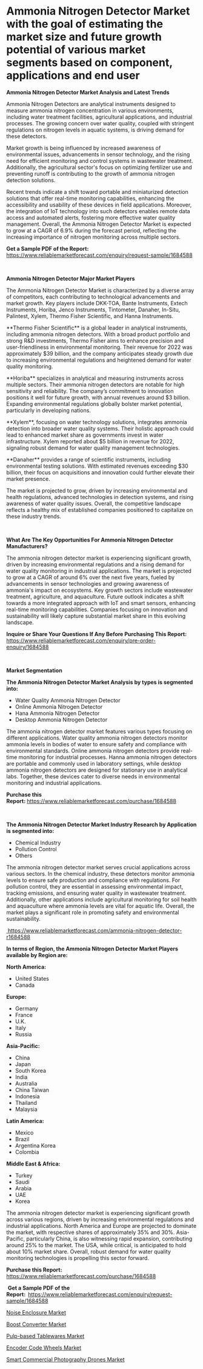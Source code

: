 <p><h1>Ammonia Nitrogen Detector Market with the goal of estimating the market size and future growth potential of various market segments based on component, applications and end user</h1></p><p><strong>Ammonia Nitrogen Detector Market Analysis and Latest Trends</strong></p>
<p><p>Ammonia Nitrogen Detectors are analytical instruments designed to measure ammonia nitrogen concentration in various environments, including water treatment facilities, agricultural applications, and industrial processes. The growing concern over water quality, coupled with stringent regulations on nitrogen levels in aquatic systems, is driving demand for these detectors. </p><p>Market growth is being influenced by increased awareness of environmental issues, advancements in sensor technology, and the rising need for efficient monitoring and control systems in wastewater treatment. Additionally, the agricultural sector's focus on optimizing fertilizer use and preventing runoff is contributing to the growth of ammonia nitrogen detection solutions.</p><p>Recent trends indicate a shift toward portable and miniaturized detection solutions that offer real-time monitoring capabilities, enhancing the accessibility and usability of these devices in field applications. Moreover, the integration of IoT technology into such detectors enables remote data access and automated alerts, fostering more effective water quality management. Overall, the Ammonia Nitrogen Detector Market is expected to grow at a CAGR of 6.9% during the forecast period, reflecting the increasing importance of nitrogen monitoring across multiple sectors.</p></p>
<p><strong>Get a Sample PDF of the Report:&nbsp;</strong> <a href="https://www.reliablemarketforecast.com/enquiry/request-sample/1684588?utm_campaign=1108&utm_medium=2&utm_source=Github&utm_content=ia&utm_term=19102024&utm_id=ammonia-nitrogen-detector">https://www.reliablemarketforecast.com/enquiry/request-sample/1684588</a></p>
<p>&nbsp;</p>
<p><strong>Ammonia Nitrogen Detector Major Market Players</strong></p>
<p><p>The Ammonia Nitrogen Detector Market is characterized by a diverse array of competitors, each contributing to technological advancements and market growth. Key players include DKK-TOA, Bante Instruments, Extech Instruments, Horiba, Jenco Instruments, Tintometer, Danaher, In-Situ, Palintest, Xylem, Thermo Fisher Scientific, and Hanna Instruments.</p><p>**Thermo Fisher Scientific** is a global leader in analytical instruments, including ammonia nitrogen detectors. With a broad product portfolio and strong R&D investments, Thermo Fisher aims to enhance precision and user-friendliness in environmental monitoring. Their revenue for 2022 was approximately $39 billion, and the company anticipates steady growth due to increasing environmental regulations and heightened demand for water quality monitoring.</p><p>**Horiba** specializes in analytical and measuring instruments across multiple sectors. Their ammonia nitrogen detectors are notable for high sensitivity and reliability. The company’s commitment to innovation positions it well for future growth, with annual revenues around $3 billion. Expanding environmental regulations globally bolster market potential, particularly in developing nations.</p><p>**Xylem**, focusing on water technology solutions, integrates ammonia detection into broader water quality systems. Their holistic approach could lead to enhanced market share as governments invest in water infrastructure. Xylem reported about $5 billion in revenue for 2022, signaling robust demand for water quality management technologies.</p><p>**Danaher** provides a range of scientific instruments, including environmental testing solutions. With estimated revenues exceeding $30 billion, their focus on acquisitions and innovation could further elevate their market presence.</p><p>The market is projected to grow, driven by increasing environmental and health regulations, advanced technologies in detection systems, and rising awareness of water quality issues. Overall, the competitive landscape reflects a healthy mix of established companies positioned to capitalize on these industry trends.</p></p>
<p>&nbsp;</p>
<p><strong>What Are The Key Opportunities For Ammonia Nitrogen Detector Manufacturers?</strong></p>
<p><p>The ammonia nitrogen detector market is experiencing significant growth, driven by increasing environmental regulations and a rising demand for water quality monitoring in industrial applications. The market is projected to grow at a CAGR of around 6% over the next five years, fueled by advancements in sensor technologies and growing awareness of ammonia's impact on ecosystems. Key growth sectors include wastewater treatment, agriculture, and aquaculture. Future outlook indicates a shift towards a more integrated approach with IoT and smart sensors, enhancing real-time monitoring capabilities. Companies focusing on innovation and sustainability will likely capture substantial market share in this evolving landscape.</p></p>
<p><strong>Inquire or Share Your Questions If Any Before Purchasing This Report:</strong> <a href="https://www.reliablemarketforecast.com/enquiry/pre-order-enquiry/1684588?utm_campaign=1108&utm_medium=2&utm_source=Github&utm_content=ia&utm_term=19102024&utm_id=ammonia-nitrogen-detector">https://www.reliablemarketforecast.com/enquiry/pre-order-enquiry/1684588</a></p>
<p>&nbsp;</p>
<p><strong>Market Segmentation</strong></p>
<p><strong>The Ammonia Nitrogen Detector Market Analysis by types is segmented into:</strong></p>
<p><ul><li>Water Quality Ammonia Nitrogen Detector</li><li>Online Ammonia Nitrogen Detector</li><li>Hana Ammonia Nitrogen Detector</li><li>Desktop Ammonia Nitrogen Detector</li></ul></p>
<p><p>The ammonia nitrogen detector market features various types focusing on different applications. Water quality ammonia nitrogen detectors monitor ammonia levels in bodies of water to ensure safety and compliance with environmental standards. Online ammonia nitrogen detectors provide real-time monitoring for industrial processes. Hanna ammonia nitrogen detectors are portable and commonly used in laboratory settings, while desktop ammonia nitrogen detectors are designed for stationary use in analytical labs. Together, these devices cater to diverse needs in environmental monitoring and industrial applications.</p></p>
<p><strong>Purchase this Report:&nbsp;</strong><a href="https://www.reliablemarketforecast.com/purchase/1684588?utm_campaign=1108&utm_medium=2&utm_source=Github&utm_content=ia&utm_term=19102024&utm_id=ammonia-nitrogen-detector">https://www.reliablemarketforecast.com/purchase/1684588</a></p>
<p>&nbsp;</p>
<p><strong>The Ammonia Nitrogen Detector Market Industry Research by Application is segmented into:</strong></p>
<p><ul><li>Chemical Industry</li><li>Pollution Control</li><li>Others</li></ul></p>
<p><p>The ammonia nitrogen detector market serves crucial applications across various sectors. In the chemical industry, these detectors monitor ammonia levels to ensure safe production and compliance with regulations. For pollution control, they are essential in assessing environmental impact, tracking emissions, and ensuring water quality in wastewater treatment. Additionally, other applications include agricultural monitoring for soil health and aquaculture where ammonia levels are vital for aquatic life. Overall, the market plays a significant role in promoting safety and environmental sustainability.</p></p>
<p><a href="https://www.reliablemarketforecast.com/ammonia-nitrogen-detector-r1684588?utm_campaign=1108&utm_medium=2&utm_source=Github&utm_content=ia&utm_term=19102024&utm_id=ammonia-nitrogen-detector">&nbsp;https://www.reliablemarketforecast.com/ammonia-nitrogen-detector-r1684588</a></p>
<p><strong>In terms of Region, the Ammonia Nitrogen Detector Market Players available by Region are:</strong></p>
<p>
    <p> <strong> North America: </strong>
        <ul>
            <li>United States</li>
            <li>Canada</li>
        </ul>
        </p> 
    <p> <strong> Europe: </strong>
        <ul>
            <li>Germany</li>
            <li>France</li>
            <li>U.K.</li>
            <li>Italy</li>
            <li>Russia</li>
        </ul>
        </p> 
    <p> <strong> Asia-Pacific: </strong>
        <ul>
            <li>China</li>
            <li>Japan</li>
            <li>South Korea</li>
            <li>India</li>
            <li>Australia</li>
            <li>China Taiwan</li>
            <li>Indonesia</li>
            <li>Thailand</li>
            <li>Malaysia</li>
        </ul>
        </p> 
    <p> <strong> Latin America: </strong>
        <ul>
            <li>Mexico</li>
            <li>Brazil</li>
            <li>Argentina Korea</li>
            <li>Colombia</li>
        </ul>
        </p> 
    <p> <strong> Middle East & Africa: </strong>
        <ul>
            <li>Turkey</li>
            <li>Saudi</li>
            <li>Arabia</li>
            <li>UAE</li>
            <li>Korea</li>
        </ul>
    </p>
    </p>
<p><p>The ammonia nitrogen detector market is experiencing significant growth across various regions, driven by increasing environmental regulations and industrial applications. North America and Europe are projected to dominate the market, with respective shares of approximately 35% and 30%. Asia-Pacific, particularly China, is also witnessing rapid expansion, contributing around 25% to the market. The USA, while critical, is anticipated to hold about 10% market share. Overall, robust demand for water quality monitoring technologies is propelling this sector forward.</p></p>
<p><strong>Purchase this Report: </strong><a href="https://www.reliablemarketforecast.com/purchase/1684588?utm_campaign=1108&utm_medium=2&utm_source=Github&utm_content=ia&utm_term=19102024&utm_id=ammonia-nitrogen-detector">https://www.reliablemarketforecast.com/purchase/1684588</a></p>
<p>&nbsp;<strong>Get a Sample PDF of the Report:&nbsp;&nbsp;</strong><a href="https://www.reliablemarketforecast.com/enquiry/request-sample/1684588?utm_campaign=1108&utm_medium=2&utm_source=Github&utm_content=ia&utm_term=19102024&utm_id=ammonia-nitrogen-detector">https://www.reliablemarketforecast.com/enquiry/request-sample/1684588</a></p>
<p><strong></strong></p>
<p><p><a href="https://issuu.com/reportprime-2/docs/noise-enclosure-market-size-2030.pp_2f32c8e6c275bd?utm_campaign=1108&utm_medium=2&utm_source=Github&utm_content=ia&utm_term=19102024&utm_id=ammonia-nitrogen-detector">Noise Enclosure Market</a></p><p><a href="https://www.linkedin.com/pulse/boost-converter-market-industry-trends-forecast-period-from-nqpoc?utm_campaign=1108&utm_medium=2&utm_source=Github&utm_content=ia&utm_term=19102024&utm_id=ammonia-nitrogen-detector">Boost Converter Market</a></p><p><a href="https://github.com/nekolalrclippo/Market-Research-Report-List-1/blob/main/pulp-based-tablewares-market.md?utm_campaign=1108&utm_medium=2&utm_source=Github&utm_content=ia&utm_term=19102024&utm_id=ammonia-nitrogen-detector">Pulp-based Tablewares Market</a></p><p><a href="https://www.linkedin.com/pulse/global-perspectives-encoder-code-wheels-market-trends-forecast-j90rc?utm_campaign=1108&utm_medium=2&utm_source=Github&utm_content=ia&utm_term=19102024&utm_id=ammonia-nitrogen-detector">Encoder Code Wheels Market</a></p><p><a href="https://github.com/cecilebbruhter/Market-Research-Report-List-1/blob/main/smart-commercial-photography-drones-market.md?utm_campaign=1108&utm_medium=2&utm_source=Github&utm_content=ia&utm_term=19102024&utm_id=ammonia-nitrogen-detector">Smart Commercial Photography Drones Market</a></p></p>